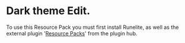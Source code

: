# Dark theme Edit.

To use this Resource Pack you must first install Runelite, as well as the external plugin '[Resource Packs](https://github.com/melkypie/resource-packs)' from the plugin hub.
